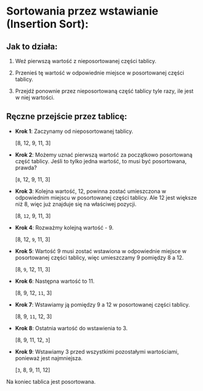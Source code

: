 # Sortowania przez wstawianie (Insertion Sort):

## Jak to działa:

1. Weź pierwszą wartość z nieposortowanej części tablicy.

2. Przenieś tę wartość w odpowiednie miejsce w posortowanej części tablicy.

3. Przejdź ponownie przez nieposortowaną część tablicy tyle razy, ile jest w niej wartości.

## Ręczne przejście przez tablicę:

- **Krok 1**: Zaczynamy od nieposortowanej tablicy.

    [8, 12, 9, 11, 3]

- **Krok 2**: Możemy uznać pierwszą wartość za początkowo posortowaną część tablicy. Jeśli to tylko jedna wartość, to musi być posortowana, prawda?

    [```8```, 12, 9, 11, 3]

- **Krok 3**: Kolejna wartość, 12, powinna zostać umieszczona w odpowiednim miejscu w posortowanej części tablicy. Ale 12 jest większe niż 8, więc już znajduje się na właściwej pozycji.

    [8, ```12```, 9, 11, 3]

- **Krok 4**: Rozważmy kolejną wartość - 9.

    [8, 12, ```9```, 11, 3]

- **Krok 5**: Wartość 9 musi zostać wstawiona w odpowiednie miejsce w posortowanej części tablicy, więc umieszczamy 9 pomiędzy 8 a 12.

    [8, ```9```, 12, 11, 3]

- **Krok 6**: Następna wartość to 11.

    [8, 9, 12, ```11```, 3]

- **Krok 7**: Wstawiamy ją pomiędzy 9 a 12 w posortowanej części tablicy.

    [8, 9, ```11```, 12, 3]

- **Krok 8**: Ostatnia wartość do wstawienia to 3.

    [8, 9, 11, 12, ```3```]

- **Krok 9**: Wstawiamy 3 przed wszystkimi pozostałymi wartościami, ponieważ jest najmniejsza.

    [```3```, 8, 9, 11, 12]

Na koniec tablica jest posortowana.

